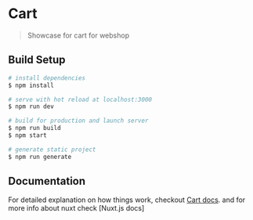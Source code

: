 # Cart

> Showcase for cart for webshop

## Build Setup

``` bash
# install dependencies
$ npm install

# serve with hot reload at localhost:3000
$ npm run dev

# build for production and launch server
$ npm run build
$ npm start

# generate static project
$ npm run generate
```
## Documentation

For detailed explanation on how things work, checkout [Cart docs](http://vuecartdocumentation.mythossoftware.com/). and for more info about nuxt check [Nuxt.js docs]
